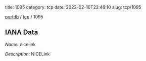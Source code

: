 title: 1095
category: tcp
date: 2022-02-10T22:46:10
slug: tcp/1095

[portdb](/) / [tcp](/category/tcp.html) / 1095


## IANA Data

_Name:_ nicelink

_Description:_ NICELink

